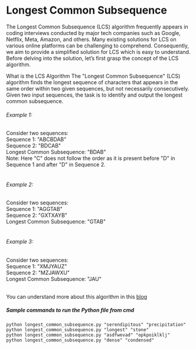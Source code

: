 # Longest Common Subsequence
The Longest Common Subsequence (LCS) algorithm frequently appears in coding interviews conducted by major tech companies such as Google, Netflix, Meta, Amazon, and others. Many existing solutions for LCS on various online platforms can be challenging to comprehend. Consequently, we aim to provide a simplified solution for LCS which is easy to understand. Before delving into the solution, let’s first grasp the concept of the LCS algorithm.
<br>

What is the LCS Algorithm 
The "Longest Common Subsequence" (LCS) algorithm finds the longest sequence of characters that appears in the same order within two given sequences, but not necessarily consecutively. Given two input sequences, the task is to identify and output the longest common subsequence. 
<br>

###### Example 1:
Consider two sequences:  
Sequence 1: "ABCBDAB"  
Sequence 2: "BDCAB"  
Longest Common Subsequence: "BDAB"  
Note: Here "C" does not follow the order as it is present before "D" in Sequence 1 and after "D" in Sequence 2.  
<br>

###### Example 2:  
Consider two sequences:  
Sequence 1: "AGGTAB"  
Sequence 2: "GXTXAYB"  
Longest Common Subsequence: "GTAB"  
<br>

###### Example 3:  
Consider two sequences:   
Sequence 1: "XMJYAUZ"   
Sequence 2: "MZJAWXU"  
Longest Common Subsequence: "JAU"  
<br>

You can understand more about this algorithm in this [blog](https://medium.com/@rahul.madhani/coding-algorithm-question-longest-common-subsequence-lcs-1e0a4b3c47c7)


##### Sample commands to run the Python file from cmd
```
python longest_common_subsequence.py "serendipitous" "precipitation"
python longest_common_subsequence.py "longest" "stone"
python longest_common_subsequence.py "asdfwevad" "opkpoiklklj"
python longest_common_subsequence.py "dense" "condensed"
```
